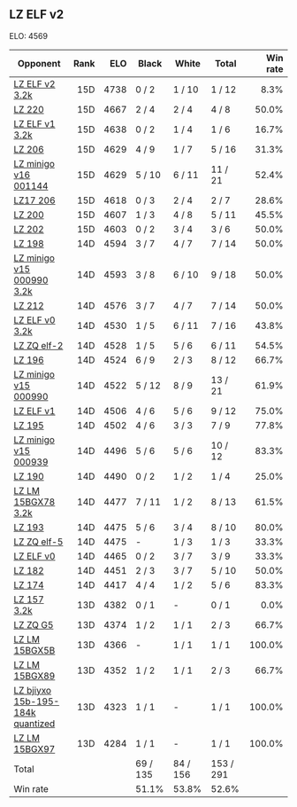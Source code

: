 ## LZ ELF v2 ##

ELO: 4569

Opponent | Rank | ELO | Black | White | Total | Win rate
---------|-----:|----:|-------|-------|-------|-------:
[LZ ELF v2 3.2k](LZ%20ELF%20v2%203.2k.md) | 15D | 4738 | 0 / 2 | 1 / 10 | 1 / 12 | 8.3%
[LZ 220](LZ%20220.md) | 15D | 4667 | 2 / 4 | 2 / 4 | 4 / 8 | 50.0%
[LZ ELF v1 3.2k](LZ%20ELF%20v1%203.2k.md) | 15D | 4638 | 0 / 2 | 1 / 4 | 1 / 6 | 16.7%
[LZ 206](LZ%20206.md) | 15D | 4629 | 4 / 9 | 1 / 7 | 5 / 16 | 31.3%
[LZ minigo v16 001144](LZ%20minigo%20v16%20001144.md) | 15D | 4629 | 5 / 10 | 6 / 11 | 11 / 21 | 52.4%
[LZ17 206](LZ17%20206.md) | 15D | 4618 | 0 / 3 | 2 / 4 | 2 / 7 | 28.6%
[LZ 200](LZ%20200.md) | 15D | 4607 | 1 / 3 | 4 / 8 | 5 / 11 | 45.5%
[LZ 202](LZ%20202.md) | 15D | 4603 | 0 / 2 | 3 / 4 | 3 / 6 | 50.0%
[LZ 198](LZ%20198.md) | 14D | 4594 | 3 / 7 | 4 / 7 | 7 / 14 | 50.0%
[LZ minigo v15 000990 3.2k](LZ%20minigo%20v15%20000990%203.2k.md) | 14D | 4593 | 3 / 8 | 6 / 10 | 9 / 18 | 50.0%
[LZ 212](LZ%20212.md) | 14D | 4576 | 3 / 7 | 4 / 7 | 7 / 14 | 50.0%
[LZ ELF v0 3.2k](LZ%20ELF%20v0%203.2k.md) | 14D | 4530 | 1 / 5 | 6 / 11 | 7 / 16 | 43.8%
[LZ ZQ elf-2](LZ%20ZQ%20elf-2.md) | 14D | 4528 | 1 / 5 | 5 / 6 | 6 / 11 | 54.5%
[LZ 196](LZ%20196.md) | 14D | 4524 | 6 / 9 | 2 / 3 | 8 / 12 | 66.7%
[LZ minigo v15 000990](LZ%20minigo%20v15%20000990.md) | 14D | 4522 | 5 / 12 | 8 / 9 | 13 / 21 | 61.9%
[LZ ELF v1](LZ%20ELF%20v1.md) | 14D | 4506 | 4 / 6 | 5 / 6 | 9 / 12 | 75.0%
[LZ 195](LZ%20195.md) | 14D | 4502 | 4 / 6 | 3 / 3 | 7 / 9 | 77.8%
[LZ minigo v15 000939](LZ%20minigo%20v15%20000939.md) | 14D | 4496 | 5 / 6 | 5 / 6 | 10 / 12 | 83.3%
[LZ 190](LZ%20190.md) | 14D | 4490 | 0 / 2 | 1 / 2 | 1 / 4 | 25.0%
[LZ LM 15BGX78 3.2k](LZ%20LM%2015BGX78%203.2k.md) | 14D | 4477 | 7 / 11 | 1 / 2 | 8 / 13 | 61.5%
[LZ 193](LZ%20193.md) | 14D | 4475 | 5 / 6 | 3 / 4 | 8 / 10 | 80.0%
[LZ ZQ elf-5](LZ%20ZQ%20elf-5.md) | 14D | 4475 | - | 1 / 3 | 1 / 3 | 33.3%
[LZ ELF v0](LZ%20ELF%20v0.md) | 14D | 4465 | 0 / 2 | 3 / 7 | 3 / 9 | 33.3%
[LZ 182](LZ%20182.md) | 14D | 4451 | 2 / 3 | 3 / 7 | 5 / 10 | 50.0%
[LZ 174](LZ%20174.md) | 14D | 4417 | 4 / 4 | 1 / 2 | 5 / 6 | 83.3%
[LZ 157 3.2k](LZ%20157%203.2k.md) | 13D | 4382 | 0 / 1 | - | 0 / 1 | 0.0%
[LZ ZQ G5](LZ%20ZQ%20G5.md) | 13D | 4374 | 1 / 2 | 1 / 1 | 2 / 3 | 66.7%
[LZ LM 15BGX5B](LZ%20LM%2015BGX5B.md) | 13D | 4366 | - | 1 / 1 | 1 / 1 | 100.0%
[LZ LM 15BGX89](LZ%20LM%2015BGX89.md) | 13D | 4352 | 1 / 2 | 1 / 1 | 2 / 3 | 66.7%
[LZ bjiyxo 15b-195-184k quantized](LZ%20bjiyxo%2015b-195-184k%20quantized.md) | 13D | 4323 | 1 / 1 | - | 1 / 1 | 100.0%
[LZ LM 15BGX97](LZ%20LM%2015BGX97.md) | 13D | 4284 | 1 / 1 | - | 1 / 1 | 100.0%
Total | | | 69 / 135 | 84 / 156 | 153 / 291 | 
Win rate| | | 51.1% | 53.8% | 52.6% | 
